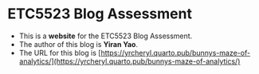 
# ETC5523 Blog Assessment

* This is a **website** for the ETC5523 Blog Assessment. 
* The author of this blog is **Yiran Yao**.
* The URL for this blog is [https://yrcheryl.quarto.pub/bunnys-maze-of-analytics/](https://yrcheryl.quarto.pub/bunnys-maze-of-analytics/)
